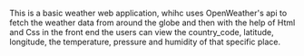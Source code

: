 This is a basic weather web application, whihc uses OpenWeather's api to fetch the weather data from around the globe and then with the help of Html and Css in the front end the users can view the country_code, latitude, longitude, the temperature, pressure and humidity of that specific place.
